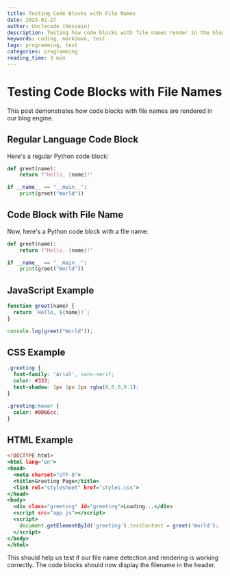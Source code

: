 ```yaml
---
title: Testing Code Blocks with File Names
date: 2025-02-27
author: Unclecode (Hossein)
description: Testing how code blocks with file names render in the blog engine.
keywords: coding, markdown, test
tags: programming, test
categories: programming
reading_time: 3 min
---
```


# Testing Code Blocks with File Names

This post demonstrates how code blocks with file names are rendered in our blog engine.

## Regular Language Code Block

Here's a regular Python code block:

```python
def greet(name):
    return f"Hello, {name}!"

if __name__ == "__main__":
    print(greet("World"))
```

## Code Block with File Name

Now, here's a Python code block with a file name:

```main.py
def greet(name):
    return f"Hello, {name}!"

if __name__ == "__main__":
    print(greet("World"))
```

## JavaScript Example

```app.js
function greet(name) {
  return `Hello, ${name}!`;
}

console.log(greet("World"));
```

## CSS Example

```styles.css
.greeting {
  font-family: 'Arial', sans-serif;
  color: #333;
  text-shadow: 1px 1px 2px rgba(0,0,0,0.1);
}

.greeting:hover {
  color: #0066cc;
}
```

## HTML Example

```index.html
<!DOCTYPE html>
<html lang="en">
<head>
  <meta charset="UTF-8">
  <title>Greeting Page</title>
  <link rel="stylesheet" href="styles.css">
</head>
<body>
  <div class="greeting" id="greeting">Loading...</div>
  <script src="app.js"></script>
  <script>
    document.getElementById('greeting').textContent = greet('World');
  </script>
</body>
</html>
```

This should help us test if our file name detection and rendering is working correctly. The code blocks should now display the filename in the header.